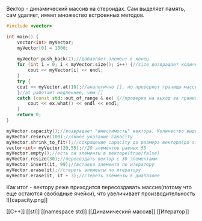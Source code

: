 Вектор - динамический массив на стероидах. Сам выделяет память, сам удаляет, имеет множество встроенных методов.

```c++
#include <vector>

int main() {
	vector<int> myVector;
	myVector[0] = 1000;
	
	myVector.push_back(2);//добавляет элемент в конец
	for (int i = 0; i < myVector.size(); i++) {//size возвращает количество элементов в векторе
		cout << myVector[i] << endl;
	}
	try {
	cout << myVector.at(10);//аналогично [], но проверяет границы массива
	}//at работает медленнее, чем []
	catch (const std::out_of_range & ex) {//проверка на выход за границы массива
		cout << ex.what() << endl << endl;
	}
	return 0;
}
```

```c++
myVector.capacity();//возвращает "вместимость" вектора. Количество выделенных ячеек памяти на данный момент. Больше, чем size на определенный коэффициент
myVector.reserve(100);//явное указание capacity
myVector.shrink_to_fit();//сокращение capacity до размера вектора(до size)
vector<int> myVector(20,55);//20 элементов равных 55
myVector.empty();//есть ли элементы в векторе(true/false)
myVector.resize(30);//пересоздать вектор с 30 элементами
myVector.insert(it, 99);//вставка элемента по итератору
myVector.erase(it);//стереть элементы по итератору
myVector.erase(it, it + 3);//стереть элементы в диапазоне
```
Как итог - вектору реже приходится пересоздавать массив(потому что еще остаются свободные ячейки), что увеличивает производительность
![[capacity.png]]

[[C++]] [[stl]] [[namespace std]] [[Динамический массив]] [[Итератор]]